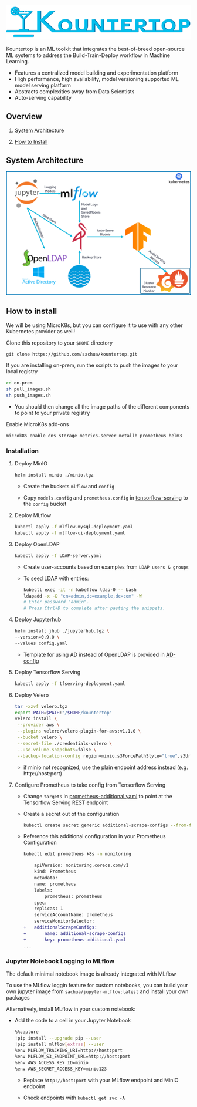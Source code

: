 ![Kountertop](./images/Kountertop_blue.png)

Kountertop is an ML toolkit that integrates the best-of-breed open-source ML systems to address the Build-Train-Deploy workflow in Machine Learning.

 * Features a centralized model building and experimentation platform
 * High performance, high availability, model versioning supported ML model serving platform
 * Abstracts complexities away from Data Scientists
 * Auto-serving capability

## Overview

1. [System Architecture](#system-architecture)

2. [How to Install](#how-to-install)

## System Architecture
![System Architecture](./images/system_architecture.png)

## How to install

We will be using MicroK8s, but you can configure it to use with any other Kubernetes provider as well!

Clone this repository to your `$HOME` directory

```
git clone https://github.com/sachua/kountertop.git
```

If you are installing on-prem, run the scripts to push the images to your local registry

```bash
cd on-prem
sh pull_images.sh
sh push_images.sh
```
    
* You should then change all the image paths of the different components to point to your private registry

Enable MicroK8s add-ons

```bash
microk8s enable dns storage metrics-server metallb prometheus helm3
```

### Installation

1. Deploy MinIO

    ```bash
    helm install minio ./minio.tgz
    ```

    * Create the buckets ```mlflow``` and ```config```

    * Copy ```models.config``` and ```prometheus.config``` in [tensorflow-serving](./tensorflow-serving) to the ```config``` bucket

2. Deploy MLflow

    ```bash
    kubectl apply -f mlflow-mysql-deployment.yaml
    kubectl apply -f mlflow-ui-deployment.yaml
    ```

3. Deploy OpenLDAP

    ```bash
    kubectl apply -f LDAP-server.yaml
    ```

    * Create user-accounts based on examples from ```LDAP users & groups```

    * To seed LDAP with entries:

        ```bash
        kubectl exec -it -n kubeflow ldap-0 -- bash
        ldapadd -x -D "cn=admin,dc=example,dc=com" -W
        # Enter password "admin".
        # Press Ctrl+D to complete after pasting the snippets.
        ```

4. Deploy Jupyterhub

    ```bash
    helm install jhub ./jupyterhub.tgz \
    --version=0.9.0 \
    --values config.yaml
    ```
    
    * Template for using AD instead of OpenLDAP is provided in [AD-config](AD-config.yaml)
    
5. Deploy Tensorflow Serving

    ```bash
    kubectl apply -f tfserving-deployment.yaml
    ```

6. Deploy Velero

    ```bash
    tar -xzvf velero.tgz
    export PATH=$PATH:"/$HOME/kountertop"
    velero install \
     --provider aws \
     --plugins velero/velero-plugin-for-aws:v1.1.0 \
     --bucket velero \
     --secret-file ./credentials-velero \
     --use-volume-snapshots=false \
     --backup-location-config region=minio,s3ForcePathStyle="true",s3Url=http://minio.default.svc.cluster.local:9000
    ```
    
    * if minio not recognized, use the plain endpoint address instead (e.g. http://<span></span>host:port) 

7. Configure Prometheus to take config from Tensorflow Serving

    * Change `targets` in [prometheus-additional.yaml](prometheus-additional.yaml) to point at the Tensorflow Serving REST endpoint

    * Create a secret out of the configuration

        ```bash
        kubectl create secret generic additional-scrape-configs --from-file=prometheus-additional.yaml -n monitoring -oyaml > additional-scrape-configs.yaml
        ```

    * Reference this additional configuration in your Prometheus Configuration

        ```bash
        kubectl edit prometheus k8s -n monitoring
        ```

        ```diff
            apiVersion: monitoring.coreos.com/v1
            kind: Prometheus
            metadata:
            name: prometheus
            labels:
                prometheus: prometheus
            spec:
            replicas: 1
            serviceAccountName: prometheus
            serviceMonitorSelector:
        +   additionalScrapeConfigs:
        +       name: additional-scrape-configs
        +       key: prometheus-additional.yaml
        ...
        ```
### Jupyter Notebook Logging to MLflow
The default minimal notebook image is already integrated with MLflow

To use the MLflow loggin feature for custom notebooks, you can build your own jupyter image from `sachua/jupyter-mlflow:latest` and install your own packages

Alternatively, install MLflow in your custom notebook:
* Add the code to a cell in your Jupyter Notebook

    ```bash
    %%capture
    !pip install --upgrade pip --user
    !pip install mlflow[extras] --user
    %env MLFLOW_TRACKING_URI=http://host:port
    %env MLFLOW_S3_ENDPOINT_URL=http://host:port
    %env AWS_ACCESS_KEY_ID=minio
    %env AWS_SECRET_ACCESS_KEY=minio123
    ```

    * Replace `http://host:port` with your MLflow endpoint and MinIO endpoint

    * Check endpoints with `kubectl get svc -A`
